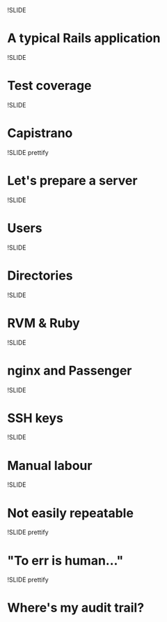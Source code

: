 !SLIDE
# A typical Rails application

!SLIDE
# Test coverage

!SLIDE
# Capistrano

!SLIDE prettify
# Let's prepare a server

!SLIDE
# Users

!SLIDE
# Directories

!SLIDE
# RVM & Ruby

!SLIDE
# nginx and Passenger

!SLIDE
# SSH keys

!SLIDE
# Manual labour

!SLIDE
# Not easily repeatable

!SLIDE prettify
# "To err is human..."

!SLIDE prettify
# Where's my audit trail?
